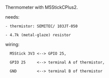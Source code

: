 Thermometer with M5StickCPlus2.

   needs:
   
    - thermistor: SEMITEC/ 103JT-050
    
    - 4.7k (metal-glaze) resistor
    
   wiring:
   
      M5Stick 3V3 <--> GPIO 25, 
      
      GPIO 25     <--> terminal A of thermistor, 
      
      GND         <--> terminal B of thermistor
